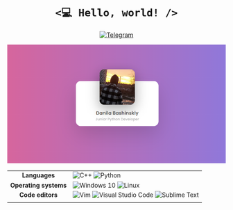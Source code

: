 <h1 align="center">
    <code><💻 Hello, world! /></code>
</h1>

<p align="center">
    <a href="https://t.me/windgim"><img alt="Telegram" src="https://img.shields.io/badge/Telegram-2CA5E0?style=for-the-badge&logo=telegram&logoColor=white" /></a>
</p>

<div align="center">
    <img alt="Gimer Portfolio Card" src="img/portfolio_card.jpg" />    
</div>                                                                                                                                                                                                                                                                           

<div align="center"> 
  
|                       |                                                                                                                                                                                                                                                                                                                                                                                                                                                                                                                                                                                                                           |
| :-------------------: | ------------------------------------------------------------------------------------------------------------------------------------------------------------------------------------------------------------------------------------------------------------------------------------------------------------------------------------------------------------------------------------------------------------------------------------------------------------------------------------------------------------------------------------------------------------------------------------------------------------------------- |
|     **Languages**     | <img alt="C++" src="https://img.shields.io/badge/C++-%2300599C.svg?&style=for-the-badge&logo=c%2B%2B&logoColor=white" /> <img alt="Python" src="https://img.shields.io/badge/python-3670A0?style=for-the-badge&logo=python&logoColor=ffdd54" />                                                                                                                                                                                                                                                                                                                                                                                                                                                                                                                                                         |
| **Operating systems** | <img alt="Windows 10" src="https://img.shields.io/badge/Windows-0078D6?style=for-the-badge&logo=windows&logoColor=white" /> <img alt="Linux" src="https://img.shields.io/badge/Linux-FCC624?style=for-the-badge&logo=linux&logoColor=black" />                                                                                                                                                                                                                                                                                                                                                                            |
|   **Code editors**    | <img alt="Vim" src="https://img.shields.io/badge/Vim-%2357A143.svg?&style=for-the-badge&logo=vim&logoColor=white" /> <img alt="Visual Studio Code" src="https://img.shields.io/badge/Visual_Studio_Code-0078D4?style=for-the-badge&logo=visual%20studio%20code&logoColor=white" /> <img alt="Sublime Text" src="https://img.shields.io/badge/sublime_text-%23575757.svg?style=for-the-badge&logo=sublime-text&logoColor=important">                                                                                                                                                             |
|                       |                                                                                                                                                                                                                                                                                                                                                                                                                                                                                                                                                                                                                           |                                                                                                                                                           |
</div>
